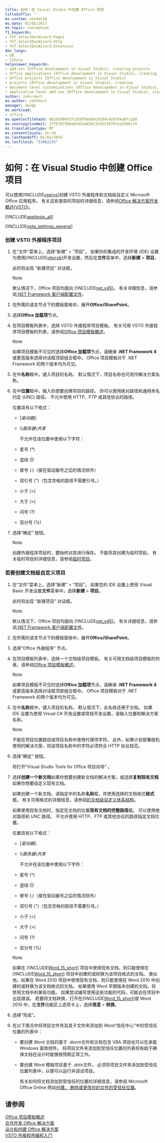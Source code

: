 ```yaml
---
title: 如何：在 Visual Studio 中创建 Office 项目
titleSuffix: ''
ms.custom: seodec18
ms.date: 02/02/2017
ms.topic: conceptual
f1_keywords:
- VST.SelectDocWizard.Page1
- VST.SelectDocWizard.Http
- VST.SelectDocWizard.Extension
dev_langs:
- VB
- CSharp
helpviewer_keywords:
- add-ins [Office development in Visual Studio], creating projects
- Office applications [Office development in Visual Studio], creating
- Office projects [Office development in Visual Studio]
- projects [Office development in Visual Studio], creating
- document-level customizations [Office development in Visual Studio], creating
- application-level add-ins [Office development in Visual Studio], creating projects
author: John-Hart
ms.author: johnhart
manager: douge
ms.workload:
- office
ms.openlocfilehash: 66263d8453fc550f0edb9c81d9c424f04a07c1b0
ms.sourcegitcommit: 37fb7075b0a65d2add3b137a5230767aa3266c74
ms.translationtype: MT
ms.contentlocale: zh-CN
ms.lasthandoff: 01/02/2019
ms.locfileid: "53902235"
---
```

# <a name="how-to-create-office-projects-in-visual-studio"></a>如何：在 Visual Studio 中创建 Office 项目
  可以使用[!INCLUDE[vsprvs](../sharepoint/includes/vsprvs-md.md)]创建 VSTO 外接程序和文档级自定义 Microsoft Office 应用程序。 有关这些类型的项目的详细信息，请参阅[Office 解决方案开发概述&#40;VSTO&#41;](../vsto/office-solutions-development-overview-vsto.md)。  
  
 [!INCLUDE[appliesto_all](../vsto/includes/appliesto-all-md.md)]  
  
 [!INCLUDE[note_settings_general](../sharepoint/includes/note-settings-general-md.md)]  
  
### <a name="to-create-a-vsto-add-in-project"></a>创建 VSTO 外接程序项目  
  
1. 在“文件”菜单上，选择“新建” > “项目”。 如果你的集成的开发环境 (IDE) 设置为使用[!INCLUDE[vbprvb](../sharepoint/includes/vbprvb-md.md)]开发设置，然后在**文件**菜单中，选择**新建** > **项目**。  
  
    此时将出现 “新建项目” 对话框。  
  
   > [!NOTE]  
   >  默认情况下，Office 项目均面向 [!INCLUDE[net_v45](../vsto/includes/net-v45-md.md)]。 有关详细信息，请参阅[.NET Framework 客户端配置文件](/dotnet/framework/deployment/client-profile)。  
  
2. 在所需的语言节点下的模板窗格中，展开**Office/SharePoint**。  
  
3. 选择**Office 加载项**节点。  
  
4. 在项目模板列表中，选择 VSTO 外接程序项目模板。 有关可用 VSTO 外接程序项目模板的列表，请参阅[Office 项目模板概述](../vsto/office-project-templates-overview.md)。  
  
   > [!NOTE]  
   >  如果项目模板不可见时选择**Office 加载项**节点，请确保 **.NET Framework 4**或更高版本选择对话框顶部组合框中。 Office 项目模板对于 .NET Framework 的两个版本均为可见。  
  
5. 在中**名称**框中，键入项目的名称。 默认情况下，项目名称也可用作解决方案名称。  
  
6. 在中**位置**框中，输入你想要创建项目的路径。 你可以使用绝对路径和通用命名约定 (UNC) 路径。 不允许使用 HTTP、FTP 或其他协议的路径。  
  
    位置具有以下格式：  
  
   * [*驱动器*\]\:  
  
   * \\\\*服务器*\\*共享*  
  
     不允许在该位置中使用以下字符：  
  
   * 星号 (*)  
  
   * 竖线 (|)  
  
   * 冒号 (:)（接在驱动器号之后的情况除外）  
  
   * 双引号 (")（包含空格的路径不需要引号。）  
  
   * 小于 (\<)  
  
   * 大于 (>)  
  
   * 问号 (?)  
  
   * 百分号 (%)  
  
7. 选择“确定”  按钮。
  
    > [!NOTE]  
    >  创建外接程序项目时，要始终对其进行保存。 不能将其创建为临时项目。 有关临时项目的详细信息，请参阅[临时项目](https://msdn.microsoft.com/9cf1944c-7045-44cc-8701-7b0eb4099f2b)。  
  
### <a name="to-create-a-document-level-customization-project"></a>若要创建文档级自定义项目  
  
1. 在“文件”菜单上，选择“新建” > “项目”。 如果您的 IDE 设置上使用 Visual Basic 开发设置**文件**菜单中，选择**新建** > **项目**。  
  
    此时将出现 “新建项目” 对话框。  
  
   > [!NOTE]  
   >  默认情况下，Office 项目均面向 [!INCLUDE[net_v45](../vsto/includes/net-v45-md.md)]。  有关详细信息，请参阅[.NET Framework 客户端配置文件](/dotnet/framework/deployment/client-profile)。  
  
2. 在所需的语言节点下的模板窗格中，展开**Office/SharePoint**。  
  
3. 选择“Office 外接程序”  节点。  
  
4. 在项目模板列表中，选择一个文档级项目模板。 有关可用文档级项目模板的列表，请参阅[Office 项目模板概述](../vsto/office-project-templates-overview.md)。  
  
   > [!NOTE]  
   >  如果项目模板不可见时选择**Office 加载项**节点，请确保 **.NET Framework 4**或更高版本选择对话框顶部组合框中。 Office 项目模板对于 .NET Framework 的两个版本均为可见。  
  
5. 在中**名称**框中，键入项目的名称。 默认情况下，此名称还用于文档。 如果 IDE 设置为使用 Visual C# 开发设置或常规开发设置，请输入位置和解决方案名称。  
  
   > [!NOTE]  
   >  不能在项目位置路径或项目名称中使用代理项字符。 此外，如果计划部署脱机使用的解决方案，则该项目名称中的字符必须符合 HTTP 协议规范。  
  
6. 选择“确定”  按钮。  
  
    将打开“Visual Studio Tools for Office 项目向导”  。  
  
7. 选择**创建一个新文档**如果你想要创建新文档的解决方案，或选择**复制现有文档**如果你想要自定义现有文档。  
  
    如果创建一个新文档，请指定中的名称**名称**框，并使用选择的文档格式**格式**框。 有关可用格式的详细信息，请参阅[的文档级自定义体系结构](../vsto/architecture-of-document-level-customizations.md)。  
  
    如果使用现有文档时，指定在文档的位置**现有文档的完整路径**框。 可以使用绝对路径和 UNC 路径。 不允许使用 HTTP、FTP 或其他协议的路径指定文档位置。  
  
    位置具有以下格式：  
  
   - [*驱动器*\]\:  
  
   - \\\\*服务器*\\*共享*  
  
     不允许在该位置中使用以下字符：  
  
   - 星号 (*)  
  
   - 竖线 (|)  
  
   - 冒号 (:)（接在驱动器号之后的情况除外）  
  
   - 双引号 (")（包含空格的路径不需要引号。）  
  
   - 小于 (\<)  
  
   - 大于 (>)  
  
   - 问号 (?)  
  
   - 百分号 (%)  
  
   > [!NOTE]  
   >  如果在 [!INCLUDE[Word_15_short](../vsto/includes/word-15-short-md.md)] 项目中使用现有文档，则只能使用在 [!INCLUDE[Word_15_short](../vsto/includes/word-15-short-md.md)] 项目中创建的或转换为该项目格式的文档。 类似地，如果在 Word 2010 项目中使用现有文档，则只能使用在 Word 2010 中创建的或转换为该文档格式的文档。 如果使用 Word 早期版本创建的文档，将禁用文档中的某些功能。 如果尝试编写使用这些功能的代码，可能会在项目中出现错误。 若要将文档转换，打开在[!INCLUDE[Word_15_short](../vsto/includes/word-15-short-md.md)]或 Word 2010 中，在**文件**功能区上选项卡上，选择**信息** > **转换**。  
  
8. 选择“完成”。  
  
9. 在以下情况中将项目文件夹及其子文件夹添加到 Word“信任中心”中的受信任位置的列表中：  
  
   - 要创建 Word 文档的基于 *.docm*文件和文档包含 VBA 项目也可以在承载 Windows 窗体控件。 将项目文件夹添加到受信任位置的列表将有助于确保文档在设计时能够按预期正常工作。  
  
   - 要创建 Word 模板项目基于 *.dotx*文件。 必须将项目文件夹添加到受信任位置列表中，以便可以运行并调试项目。  
  
     有关如何将文档添加到受信任的位置的详细信息，请参阅 Microsoft Office Online 网站[创建、 删除或更改你的文件的受信任位置](https://support.office.com/article/Create-remove-or-change-a-trusted-location-for-your-files-f5151879-25ea-4998-80a5-4208b3540a62)。  
  
## <a name="see-also"></a>请参阅  
 [Office 项目模板概述](../vsto/office-project-templates-overview.md)   
 [合作开发 Office 解决方案](../vsto/collaborative-development-of-office-solutions.md)   
 [设计和创建 Office 解决方案](../vsto/designing-and-creating-office-solutions.md)   
 [VSTO 外接程序编程入门](../vsto/getting-started-programming-vsto-add-ins.md)  

